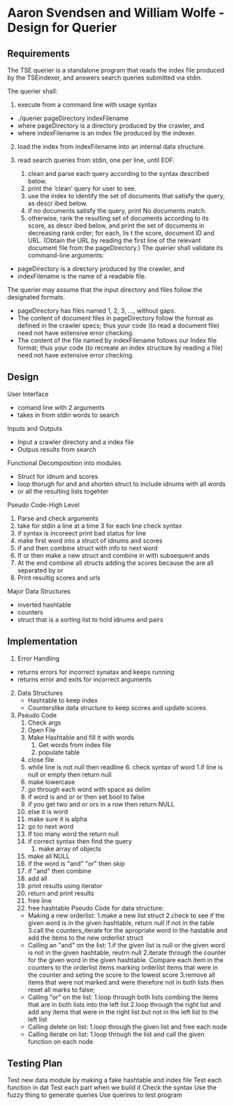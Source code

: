 # Aaron Svendsen and William Wolfe - Design for Querier

## Requirements

The TSE querier is a standalone program that reads the index file produced by the TSEindexer, and answers search queries submitted via stdin.

The querier shall:

1. execute from a command line with usage syntax
* ./querier pageDirectory indexFilename
* where pageDirectory is a directory produced by the crawler, and
* where indexFilename is an index file produced by the indexer.
2. load the index from indexFilename into an internal data structure.

3. read search queries from stdin, one per line, until EOF.
   1. clean and parse each query according to the syntax described below.
   2. print the ‘clean’ query for user to see.
   3. use the index to identify the set of documents that satisfy the query, as descr	ibed below.
   4. if no documents satisfy the query, print No documents match.
   5. otherwise, rank the resulting set of documents according to its score, as descr	ibed below, and print the set of documents in decreasing rank order; for each, lis	t the score, document ID and URL. (Obtain the URL by reading the first line of		the relevant document file from the pageDirectory.)
   The querier shall validate its command-line arguments:

* pageDirectory is a directory produced by the crawler, and
* indexFilename is the name of a readable file.

The querier may assume that the input directory and files follow the designated formats.

* pageDirectory has files named 1, 2, 3, …, without gaps.
* The content of document files in pageDirectory follow the format as defined in the crawler specs; thus your code (to read a document file) need not have extensive error checking.
* The content of the file named by indexFilename follows our Index file format; thus your code (to recreate an index structure by reading a file) need not have extensive error checking.

## Design

User Interface
* comand line with 2 arguments
* takes in from stdin words to search

Inputs and Outputs
* Input a crawler directory and a index file
* Outpus results from search

Functional Decomposition into modules
* Struct for idnum and scores 
* loop thorugh for and and shorten struct to include idnums with all words
* or all the resulting lists togehter

Pseudo Code-High Level
1. Parse and check arguments
2. take for stdin a line at a time
3  for each line check syntax
4. if syntax is incoreect print bad status for line
5. make first word into a struct of idnums and scores
6. if and then combine struct with info to next word
7. If or then make a new struct and combine in with subsequent ands
8. At the end combine all structs adding the scores because the are all separated by or
9. Print resultig scores and urls

Major Data Structures
* inverted hashtable
* counters
* struct that is a sorting list to hold idnums and pairs

## Implementation
1. Error Handling
 * returns errors for incorrect synatax and keeps running
 * returns error and exits for incorrect arguments
2. Data Structures
   * Hashtable to keep index
   * Counterslike data structure to keep scores and update scores
3. Pseudo Code
   1. Check args
   2. Open File
   3. Make Hashtable and fill it with words
      1. Get words from index file
      2. populate table
   4. close file
   5. while line is not null then readline
      6. check syntax of word
      	 1.if line is null or empty then return null
	 2. make lowercase
	 3. go through each word with space as delim
	 4. if word is and or or then set bool to false
	 5. if you get two and or ors in a row then return NULL
	 6. else it is word
	 7. make sure it is alpha
	 8. go to next word
	 9. If too many word the return null
      7. if correct syntax then find the query
      	 1. make array of objects
	 2. make all NULL
	 3. if the word is "and" "or" then skip
	 4. if "and" then combine
	 5. add all
	 6. print results using iterator
      8. return and print results
      9. free line
   10. free hashtable
   Pseudo Code for data structure:
	* Making a new orderlist:
		1.make a new list struct
		2.check to see if the given word is in the given hashtable, return null if not in the table
		3.call the counters_iterate for the apropriate word in the hastable and add the items to the new orderlist struct
	* Calling an "and" on the list:
		1.if the given list is null or the given word is not in the given hashtable, reutrn null
		2.iterate through the counter for the given word in the given hashtable. Compare each item in the counters to the orderlist items marking orderlist items that were in the counter and seting the score to the lowest score
		3.remove all items that were not marked and were therefore not in both lists then reset all marks to false;
	* Calling "or" on the list:
		1.loop through both lists combing the items that are in both lists into the left list
		2.loop through the right list and add any items that were in the right list but not in the left list to the left list
	* Calling delete on list:
		1.loop through the given list and free each node 
	* Calling iterate on list:
		1.loop through the list and call the given function on each node
		

## Testing Plan
Test new data module by making a fake hashtable and index file
Test each function in dat
Test each part when we build it
Check the syntax
Use the fuzzy thing to generate queries
Use querires to test program
